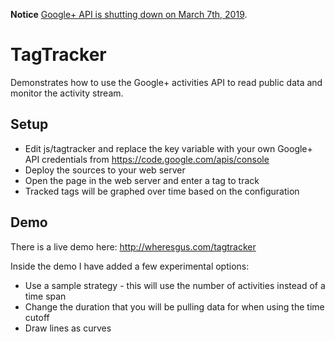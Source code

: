 **Notice** [Google+ API is shutting down on March 7th, 2019](https://developers.google.com/+/api-shutdown).

# TagTracker
Demonstrates how to use the Google+ activities API to read public data and monitor the activity stream.

## Setup
* Edit js/tagtracker and replace the key variable with your own Google+ API credentials from https://code.google.com/apis/console
* Deploy the sources to your web server
* Open the page in the web server and enter a tag to track
* Tracked tags will be graphed over time based on the configuration

## Demo
There is a live demo here: http://wheresgus.com/tagtracker

Inside the demo I have added a few experimental options:
* Use a sample strategy - this will use the number of activities instead of a time span
* Change the duration that you will be pulling data for when using the time cutoff
* Draw lines as curves
